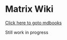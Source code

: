 # Matrix Wiki
[Click here to  goto mdbooks](https://element-wiki.twily.me/)

Still work in progress

